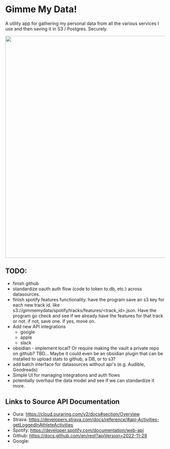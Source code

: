 # Gimme My Data!

A utility app for gathering my personal data from all the various services I use and then saving it in S3 / Postgres.   Securely.  

<img src="https://user-images.githubusercontent.com/2133615/235820536-2ce17b67-608c-46b3-9806-f41dd56e8721.png" width="700">

## TODO: 
- finish github
- standardize oauth auth flow (code to token to db, etc.) across datasources.
- finish spotify features functionality.   have the program save an s3 key for each new track id.   like s3://gimmemydata/spotify/tracks/features/<track_id>.json.   Have the program go check and see if we already have the features for that track or not.  if not, save one.  if yes, move on.  
- Add new API integrations
    - google
    - apple
    - slack
- obsidian - implement local?  Or require making the vault a private repo on github?  TBD...   Maybe it could even be an obsidian plugin that can be installed to upload stats to github, a DB, or to s3?
- add batch interface for datasources without api's (e.g. Audible, Goodreads)
- Simple UI for managing integrations and auth flows
- potentially overhaul the data model and see if we can standardize it more.  

## Links to Source API Documentation
- Oura: https://cloud.ouraring.com/v2/docs#section/Overview
- Strava: https://developers.strava.com/docs/reference/#api-Activities-getLoggedInAthleteActivities
- Spotify: https://developer.spotify.com/documentation/web-api
- Github: https://docs.github.com/en/rest?apiVersion=2022-11-28
- Google: 
